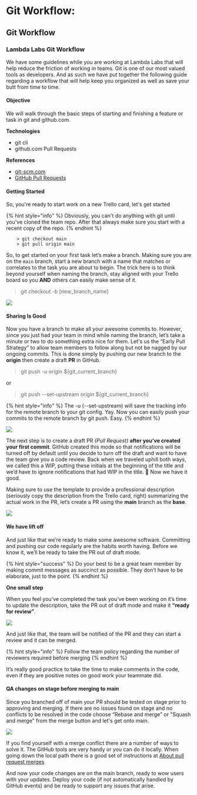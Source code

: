# Git Workflow:

## Git Workflow

### Lambda Labs Git Workflow

We have some guidelines while you are working at Lambda Labs that will help reduce the friction of working in teams. Git is one of our most valued tools as developers. And as such we have put together the following guide regarding a workflow that will help keep you organized as well as save your butt from time to time.

#### Objective

We will walk through the basic steps of starting and finishing a feature or task in git and github.com.

**Technologies**

* git cli
* github.com Pull Requests

**References**

* [git-scm.com](https://git-scm.com/)
* [GitHub Pull Requests](https://help.github.com/en/github/collaborating-with-issues-and-pull-requests/about-pull-requests)

#### Getting Started

So, you're ready to start work on a new Trello card, let's get started

{% hint style="info" %}
Obviously, you can't do anything with git until you’ve cloned the team repo. After that always make sure you start with a recent copy of the repo.
{% endhint %}

```text
    > git checkout main
    > git pull origin main
```

So, to get started on your first task let’s make a branch. Making sure you are on the `main` branch, start a new branch with a name that matches or correlates to the task you are about to begin. The trick here is to think beyond yourself when naming the branch, stay aligned with your Trello board so you **AND** others can easily make sense of it.

> git checkout -b \[new\_branch\_name\]

![](https://github.com/bgoonz/family-promise-docs/tree/45cd78ca6494ce7c276cc2fa73667fb6cda1815c/docs/.gitbook/assets/git-checkout-1.png)

#### Sharing Is Good

Now you have a branch to make all your awesome commits to. However, since you just had your team in mind while naming the branch, let’s take a minute or two to do something extra nice for them. Let's us the “Early Pull Strategy” to allow team members to follow along but not be nagged by our ongoing commits. This is done simply by pushing our new branch to the **origin** then create a draft **PR** in GitHub.

> git push -u origin ${git\_current\_branch}

or

> git push --set-upstream origin ${git\_current\_branch}

{% hint style="info" %}
The -u \(--set-upstream\) will save the tracking info for the remote branch to your git config. Yay. Now you can easily push your commits to the remote branch by git push. Easy.
{% endhint %}

![](https://github.com/bgoonz/family-promise-docs/tree/45cd78ca6494ce7c276cc2fa73667fb6cda1815c/docs/.gitbook/assets/git-push-1.png)

The next step is to create a draft PR _\(Pull Request\)_ **after you’ve created your first commit**. GitHub created this mode so that notifications will be turned off by default until you decide to turn off the draft and want to have the team give you a code review. Back when we traveled uphill both ways, we called this a WIP, putting these initials at the beginning of the title and we’d have to ignore notifications that had WIP in the title. 🤮 Now we have it good.

Making sure to use the template to provide a professional description \(seriously copy the description from the Trello card, right\) summarizing the actual work in the PR, let’s create a PR using the **main** branch as the **base**.

![](https://github.com/bgoonz/family-promise-docs/tree/45cd78ca6494ce7c276cc2fa73667fb6cda1815c/docs/.gitbook/assets/github-draft-pr.gif)

#### We have lift off

And just like that we’re ready to make some awesome software. Committing and pushing our code regularly are the habits worth having. Before we know it, we’ll be ready to take the PR out of draft mode.

{% hint style="success" %}
Do your best to be a great team member by making commit messages as succinct as possible. They don’t have to be elaborate, just to the point.
{% endhint %}

**One small step**

When you feel you’ve completed the task you’ve been working on it’s time to update the description, take the PR out of draft mode and make it **“ready for review”**.

![](https://github.com/bgoonz/family-promise-docs/tree/45cd78ca6494ce7c276cc2fa73667fb6cda1815c/docs/.gitbook/assets/github-ready-pr.png)

And just like that, the team will be notified of the PR and they can start a review and it can be merged.

{% hint style="info" %}
Follow the team policy regarding the number of reviewers required before merging
{% endhint %}

It’s really good practice to take the time to make comments in the code, even if they are positive notes on good work your teammate did.

#### QA changes on stage before merging to main

Since you branched off of main your PR should be tested on stage prior to approving and merging. If there are no issues found on stage and no conflicts to be resolved in the code choose “Rebase and merge” or "Squash and merge" from the merge button and let's get onto main.

![](https://github.com/bgoonz/family-promise-docs/tree/45cd78ca6494ce7c276cc2fa73667fb6cda1815c/docs/.gitbook/assets/github-merge.png)

If you find yourself with a merge conflict there are a number of ways to solve it. The GitHub tools are very handy or you can do it locally. When going down the local path there is a good set of instructions at [About pull request merges](https://help.github.com/en/github/collaborating-with-issues-and-pull-requests/about-pull-request-merges)

And now your code changes are on the main branch, ready to wow users with your updates. Deploy your code \(if not automatically handled by GitHub events\) and be ready to support any issues that arise.

